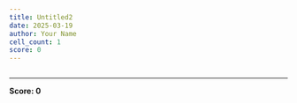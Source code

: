 ```yaml
---
title: Untitled2
date: 2025-03-19
author: Your Name
cell_count: 1
score: 0
---
```


```python

```


---
**Score: 0**